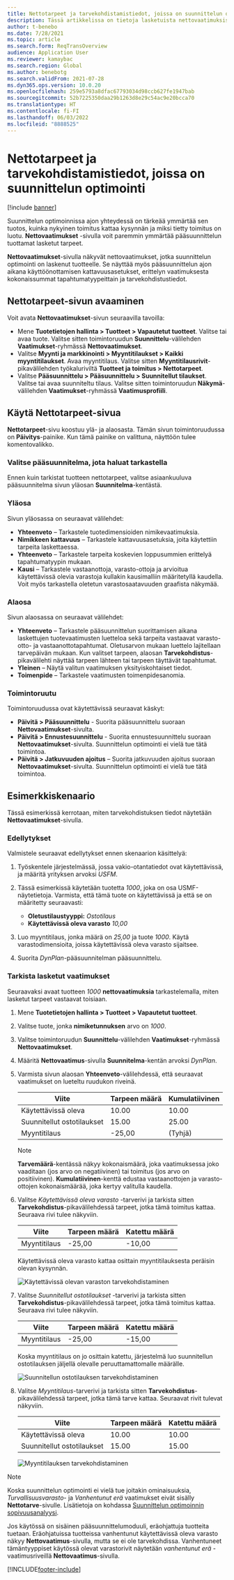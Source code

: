 ```yaml
---
title: Nettotarpeet ja tarvekohdistamistiedot, joissa on suunnittelun optimointi
description: Tässä artikkelissa on tietoja lasketuista nettovaatimuksista ja tietojen tarvekohdista suunnittelun optimoinnissa.
author: t-benebo
ms.date: 7/28/2021
ms.topic: article
ms.search.form: ReqTransOverview
audience: Application User
ms.reviewer: kamaybac
ms.search.region: Global
ms.author: benebotg
ms.search.validFrom: 2021-07-28
ms.dyn365.ops.version: 10.0.20
ms.openlocfilehash: 259e5793a8dfac67793034d98ccb627fe1947bab
ms.sourcegitcommit: 52b7225350daa29b1263d8e29c54ac9e20bcca70
ms.translationtype: HT
ms.contentlocale: fi-FI
ms.lasthandoff: 06/03/2022
ms.locfileid: "8888525"
---
```

# <a name="net-requirements-and-pegging-information-with-planning-optimization"></a>Nettotarpeet ja tarvekohdistamistiedot, joissa on suunnittelun optimointi

[!include [banner](../../includes/banner.md)]

Suunnittelun optimoinnissa ajon yhteydessä on tärkeää ymmärtää sen tuotos, kuinka nykyinen toimitus kattaa kysynnän ja miksi tietty toimitus on luotu. **Nettovaatimukset** -sivulla voit paremmin ymmärtää pääsuunnittelun tuottamat lasketut tarpeet.

**Nettovaatimukset**-sivulla näkyvät nettovaatimukset, jotka suunnittelun optimointi on laskenut tuotteelle. Se näyttää myös pääsuunnittelun ajon aikana käyttöönottamisen kattavuusasetukset, erittelyn vaatimuksesta kokonaissummat tapahtumatyypeittain ja tarvekohdistustiedot.

## <a name="open-the-net-requirements-page"></a>Nettotarpeet-sivun avaaminen

Voit avata **Nettovaatimukset**-sivun seuraavilla tavoilla:

- Mene **Tuotetietojen hallinta \> Tuotteet \> Vapautetut tuotteet**. Valitse tai avaa tuote. Valitse sitten toimintoruudun **Suunnittelu**-välilehden **Vaatimukset**-ryhmässä **Nettovaatimukset**.
- Valitse **Myynti ja markkinointi \> Myyntitilaukset \> Kaikki myyntitilaukset**. Avaa myyntitilaus. Valitse sitten **Myyntitilausrivit**-pikavälilehden työkaluriviltä **Tuotteet ja toimitus \> Nettotarpeet**.
- Valitse **Pääsuunnittelu \> Pääsuunnittelu \> Suunnitellut tilaukset**. Valitse tai avaa suunniteltu tilaus. Valitse sitten toimintoruudun **Näkymä**-välilehden **Vaatimukset**-ryhmässä **Vaatimusprofiili**.

## <a name="use-the-net-requirements-page"></a>Käytä Nettotarpeet-sivua

**Nettotarpeet**-sivu koostuu ylä- ja alaosasta. Tämän sivun toimintoruudussa on **Päivitys**-painike. Kun tämä painike on valittuna, näyttöön tulee komentovalikko.

### <a name="select-a-master-plan-to-view"></a>Valitse pääsuunnitelma, jota haluat tarkastella

Ennen kuin tarkistat tuotteen nettotarpeet, valitse asiaankuuluva pääsuunnitelma sivun yläosan **Suunnitelma**-kentästä.

### <a name="upper-section"></a>Yläosa

Sivun yläosassa on seuraavat välilehdet:

- **Yhteenveto** – Tarkastele tuotedimensioiden nimikevaatimuksia.
- **Nimikkeen kattavuus** – Tarkastele kattavuusasetuksia, joita käytettiin tarpeita laskettaessa.
- **Yhteenveto** – Tarkastele tarpeita koskevien loppusummien erittelyä tapahtumatyypin mukaan.
- **Kausi** – Tarkastele vastaanottoja, varasto-ottoja ja arvioitua käytettävissä olevia varastoja kullakin kausimalliin määritetyllä kaudella. Voit myös tarkastella oletetun varastosaatavuuden graafista näkymää.

### <a name="lower-section"></a>Alaosa

Sivun alaosassa on seuraavat välilehdet:

- **Yhteenveto** – Tarkastele pääsuunnittelun suorittamisen aikana laskettujen tuotevaatimusten luetteloa sekä tarpeita vastaavat varasto-otto- ja vastaanottotapahtumat. Oletusarvon mukaan luettelo lajitellaan tarvepäivän mukaan. Kun valitset tarpeen, alaosan **Tarvekohdistus**-pikavälilehti näyttää tarpeen lähteen tai tarpeen täyttävät tapahtumat.
- **Yleinen** – Näytä valitun vaatimuksen yksityiskohtaiset tiedot.
- **Toimenpide** – Tarkastele vaatimusten toimenpidesanomia.

### <a name="the-action-pane"></a>Toimintoruutu

Toimintoruudussa ovat käytettävissä seuraavat käskyt:

- **Päivitä \> Pääsuunnittelu** - Suorita pääsuunnittelu suoraan **Nettovaatimukset**-sivulta.
- **Päivitä \> Ennustesuunnittelu** - Suorita ennustesuunnittelu suoraan **Nettovaatimukset**-sivulta. Suunnittelun optimointi ei vielä tue tätä toimintoa.
- **Päivitä \> Jatkuvuuden ajoitus** – Suorita jatkuvuuden ajoitus suoraan **Nettovaatimukset**-sivulta. Suunnittelun optimointi ei vielä tue tätä toimintoa.

## <a name="example-scenario"></a>Esimerkkiskenaario

Tässä esimerkissä kerrotaan, miten tarvekohdistuksen tiedot näytetään **Nettovaatimukset**-sivulla.

### <a name="prerequisites"></a>Edellytykset

Valmistele seuraavat edellytykset ennen skenaarion käsittelyä:

1. Työskentele järjestelmässä, jossa vakio-otantatiedot ovat käytettävissä, ja määritä yrityksen arvoksi *USFM*.
2. Tässä esimerkissä käytetään tuotetta *1000*, joka on osa USMF-näytetietoja. Varmista, että tämä tuote on käytettävissä ja että se on määritetty seuraavasti:

    - **Oletustilaustyyppi:** *Ostotilaus*
    - **Käytettävissä oleva varasto** *10,00*

3. Luo myyntitilaus, jonka määrä on *25,00* ja tuote *1000*. Käytä varastodimensioita, joissa käytettävissä oleva varasto sijaitsee.
4. Suorita *DynPlan*-pääsuunnitelman pääsuunnittelu.

### <a name="review-the-calculated-requirements"></a>Tarkista lasketut vaatimukset

Seuraavaksi avaat tuotteen *1000* **nettovaatimuksia** tarkastelemalla, miten lasketut tarpeet vastaavat toisiaan.

1. Mene **Tuotetietojen hallinta \> Tuotteet \> Vapautetut tuotteet**.
1. Valitse tuote, jonka **nimiketunnuksen** arvo on *1000*.
1. Valitse toimintoruudun **Suunnittelu**-välilehden **Vaatimukset**-ryhmässä **Nettovaatimukset**.
1. Määritä **Nettovaatimus**-sivulla **Suunnitelma**-kentän arvoksi *DynPlan*.
1. Varmista sivun alaosan **Yhteenveto**-välilehdessä, että seuraavat vaatimukset on lueteltu ruudukon riveinä.

    | Viite | Tarpeen määrä | Kumulatiivinen |
    |---|---|---|
    | Käytettävissä oleva | 10.00 | 10.00 |
    | Suunnitellut ostotilaukset | 15.00 | 25.00 |
    | Myyntitilaus | -25,00 | (Tyhjä) |

    > [!NOTE]
    > **Tarvemäärä**-kentässä näkyy kokonaismäärä, joka vaatimuksessa joko vaaditaan (jos arvo on negatiivinen) tai toimitus (jos arvo on positiivinen). **Kumulatiivinen**-kenttä edustaa vastaanottojen ja varasto-ottojen kokonaismäärää, joka kertyy valitulla kaudella.

1. Valitse *Käytettävissä oleva varasto* -tarverivi ja tarkista sitten **Tarvekohdistus**-pikavälilehdessä tarpeet, jotka tämä toimitus kattaa. Seuraava rivi tulee näkyviin.

    | Viite | Tarpeen määrä | Katettu määrä |
    |---|---|---|
    | Myyntitilaus | -25,00 | -10,00 |

    Käytettävissä oleva varasto kattaa osittain myyntitilauksesta peräisin olevan kysynnän.

    ![Käytettävissä olevan varaston tarvekohdistaminen](media/pegging-on-hand.png "Käytettävissä olevan varaston tarvekohdistaminen")

1. Valitse *Suunnitellut ostotilaukset* -tarverivi ja tarkista sitten **Tarvekohdistus**-pikavälilehdessä tarpeet, jotka tämä toimitus kattaa. Seuraava rivi tulee näkyviin.

    | Viite | Tarpeen määrä | Katettu määrä |
    |---|---|---|
    | Myyntitilaus | -25,00 | -15,00 |

    Koska myyntitilaus on jo osittain katettu, järjestelmä luo suunnitellun ostotilauksen jäljellä olevalle peruuttamattomalle määrälle.

    ![Suunnitellun ostotilauksen tarvekohdistaminen](media/pegging-planned-purchase-order.png "Suunnitellun ostotilauksen tarvekohdistaminen")

1. Valitse *Myyntitilaus*-tarverivi ja tarkista sitten **Tarvekohdistus**-pikavälilehdessä tarpeet, jotka tämä tarve kattaa. Seuraavat rivit tulevat näkyviin.

    | Viite | Tarpeen määrä | Katettu määrä |
    |---|---|---|
    | Käytettävissä oleva | 10.00 | 10.00 |
    | Suunnitellut ostotilaukset | 15.00 | 15.00 |

    ![Myyntitilauksen tarvekohdistaminen](media/pegging-planned-purchase-order.png "Myyntitilauksen tarvekohdistaminen")

> [!NOTE]
> Koska suunnittelun optimointi ei vielä tue joitakin ominaisuuksia, *Turvallisuusvarasto*- ja *Vanhentunut erä* vaatimukset eivät sisälly **Nettotarve**-sivulle. Lisätietoja on kohdassa [Suunnittelun optimoinnin sopivuusanalyysi](planning-optimization-fit-analysis.md).
>
> Jos käytössä on sisäinen pääsuunnittelumoduuli, eräohjattuja tuotteita tuetaan. Eräohjatuissa tuotteissa vanhentunut käytettävissä oleva varasto näkyy **Nettovaatimus**-sivulla, mutta se ei ole tarvekohdissa. Vanhentuneet tämäntyyppiset käytössä olevat varastorivit näytetään *vanhentunut erä* -vaatimusriveillä **Nettovaatimus**-sivulla.

[!INCLUDE[footer-include](../../../includes/footer-banner.md)]
